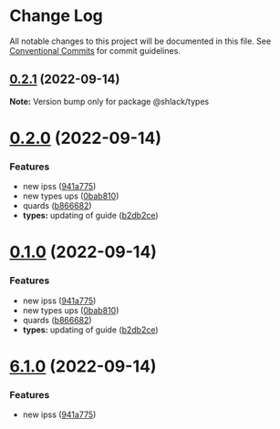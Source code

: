 # Change Log

All notable changes to this project will be documented in this file.
See [Conventional Commits](https://conventionalcommits.org) for commit guidelines.

## [0.2.1](https://github.com/koskedk/js-ts-monorepos/compare/v0.2.0...v0.2.1) (2022-09-14)

**Note:** Version bump only for package @shlack/types





# [0.2.0](https://github.com/koskedk/js-ts-monorepos/compare/v2.0.0...v0.2.0) (2022-09-14)


### Features

* new ipss ([941a775](https://github.com/koskedk/js-ts-monorepos/commit/941a775a650e4f05e5523926dec8a510327c85ae))
* new types ups ([0bab810](https://github.com/koskedk/js-ts-monorepos/commit/0bab810b2361d15853a06c66b724eab2a2fb5cc3))
* quards ([b866682](https://github.com/koskedk/js-ts-monorepos/commit/b866682c8b82cb3714fed57f569c996b76bfa204))
* **types:** updating of guide ([b2db2ce](https://github.com/koskedk/js-ts-monorepos/commit/b2db2ce21970a1f9527082d9c00e981903d09c8c))





# [0.1.0](https://github.com/koskedk/js-ts-monorepos/compare/v2.0.0...v0.1.0) (2022-09-14)


### Features

* new ipss ([941a775](https://github.com/koskedk/js-ts-monorepos/commit/941a775a650e4f05e5523926dec8a510327c85ae))
* new types ups ([0bab810](https://github.com/koskedk/js-ts-monorepos/commit/0bab810b2361d15853a06c66b724eab2a2fb5cc3))
* quards ([b866682](https://github.com/koskedk/js-ts-monorepos/commit/b866682c8b82cb3714fed57f569c996b76bfa204))
* **types:** updating of guide ([b2db2ce](https://github.com/koskedk/js-ts-monorepos/commit/b2db2ce21970a1f9527082d9c00e981903d09c8c))





# [6.1.0](https://github.com/koskedk/js-ts-monorepos/compare/@shlack/types@6.0.0...@shlack/types@6.1.0) (2022-09-14)


### Features

* new ipss ([941a775](https://github.com/koskedk/js-ts-monorepos/commit/941a775a650e4f05e5523926dec8a510327c85ae))
